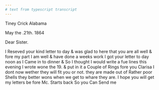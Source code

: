 ```yaml
---
# text from typescript transcript
---
```

Tiney Crick Alabama

May the .21th. 1864

Dear Sister.

I Reseved your kind letter to day & was glad to here that you are all well & fore my part I am well & have done a weeks work  I got your letter to day noon as I Came in to dinner & So I thought I would write a fue lines  this evening I wrote wone the 19. & put in it a Couple of Rings fore you Clarisa  I dont now wether they will fit you or not. they are made out of Rather poor Shells  they better wons when we get to whare they are. I hope you will get my letters be fore Mc. Starts back So you Can Send me